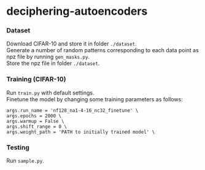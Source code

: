 # deciphering-autoencoders

### Dataset
Download CIFAR-10 and store it in folder `./dataset`.<br>
Generate a number of random patterns corresponding to each data point as npz file by running `gen_masks.py`.<br>
Store the npz file in folder `./dataset`.

### Training (CIFAR-10)
Run `train.py` with default settings.<br>
Finetune the model by changing some training parameters as follows:
```shell
args.run_name = 'nf128_na1-4-16_nc32_finetune' \
args.epochs = 2000 \
args.warmup = False \
args.shift_range = 0 \
args.weight_path = 'PATH to initially trained model' \
```

### Testing
Run `sample.py`.
